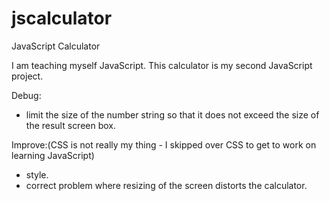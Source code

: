 # jscalculator
JavaScript Calculator

I am teaching myself JavaScript. This calculator is my second JavaScript project.
 
Debug: 
* limit the size of the number string so that it does not exceed the size of the result screen box.

Improve:(CSS is not really my thing - I skipped over CSS to get to work on learning JavaScript)
* style.
* correct problem where resizing of the screen distorts the calculator.



